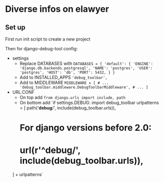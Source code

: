 # Diverse infos on elawyer
## Set up
First run init script to create a new project

Then for django-debug-tool config:
- settings
	- Replace DATABASES with 
		`DATABASES = {
		    'default': {
		        'ENGINE': 'django.db.backends.postgresql',
		        'NAME': 'postgres',
		        'USER': 'postgres',
		        'HOST': 'db',
		        'PORT': 5432,
		    }
		}`
	- Add to INSTALLED_APPS
		`'debug_toolbar',`
	- Add to MIDDLEWARE
		`MIDDLEWARE = [
		    # ...
		    'debug_toolbar.middleware.DebugToolbarMiddleware',
		    # ...
		]`	
- URL.CONF
	- On top add 
	`from django.urls import include, path`
	- On bottom add
	`if settings.DEBUG:
    import debug_toolbar
    urlpatterns = [
        path('__debug__/', include(debug_toolbar.urls)),
        # For django versions before 2.0:
        # url(r'^__debug__/', include(debug_toolbar.urls)),
    ] + urlpatterns`	

